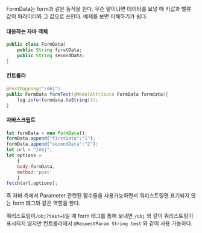 FormData는 form과 같은 동작을 한다. 무슨 말이냐면 데이터를 보낼 때 키값과 밸류 값이 파라미터와 그 값으로  쓰인다. 예제를 보면 이해하기가 쉽다.

#### 대응하는 자바 객체
```java
public class FormData{
	public String firstData;
	public String secondData;
}
```

#### 컨트롤러
```java
@PostMapping("/obj")
public FormData formTest(@ModelAttribute FormData formdata){
	log.info(formdata.toString());	
}
```
#### 자바스크립트
```js
let formData = new FormData();
formData.append("firstData":"1");
formData.append("secondData":"2");
let url = "/obj";
let options = 
	{
	body:formData,
	method:'post'
	}
fetch(url,options);
```

즉 자바 측에서 Parameter 관련된 함수들을 사용가능하면서 쿼리스트링엔 표기되지 않는 form 태그와 같은 역할을 한다.

쿼리스트링이`/obj?test=1`일 때 form 태그를 통해 보내면 `/obj` 와 같이 쿼리스트링이 표시되지 않지만 컨트롤러에서 `@RequestParam String test` 와 같이 사용 가능하다.